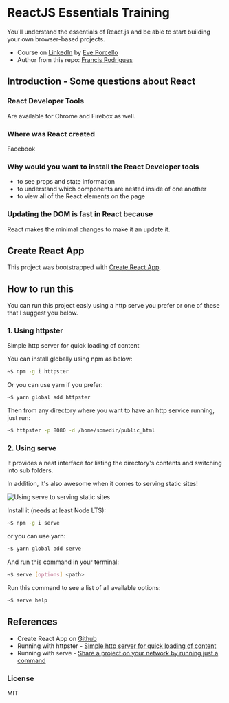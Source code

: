 # ReactJS Essentials Training #

You'll understand the essentials of React.js and be able to start building your own browser-based projects.

- Course on [LinkedIn][1] by [Eve Porcello][2]
- Author from this repo: [Francis Rodrigues][3]

## Introduction - Some questions about React ##

### React Developer Tools ###

Are available for Chrome and Firebox as well.

### Where was React created ###

Facebook

### Why would you want to install the React Developer tools ###

- to see props and state information
- to understand which components are nested inside of one another
- to view all of the React elements on the page

### Updating the DOM is fast in React because ###

React makes the minimal changes to make it an update it.

## Create React App ##

This project was bootstrapped with [Create React App][4].

## How to run this ##

You can run this project easly using a http serve you prefer or one of these that I suggest you below.

### 1. Using httpster ###

Simple http server for quick loading of content

You can install globally using npm as below:

```bash
~$ npm -g i httpster
```

Or you can use yarn if you prefer:

```bash
~$ yarn global add httpster
```

Then from any directory where you want to have an http service running, just run:

```bash
~$ httpster -p 8080 -d /home/somedir/public_html
```

### 2. Using serve ###

It provides a neat interface for listing the directory's contents and switching into sub folders.

In addition, it's also awesome when it comes to serving static sites!

![Using serve to serving static sites](https://raw.githubusercontent.com/zeit/art/4bafffc43b38f3b796eb2f9071292d13d129a7d8/serve/example.png)

Install it (needs at least Node LTS):

```bash
~$ npm -g i serve
```

or you can use yarn:

```bash
~$ yarn global add serve
```

And run this command in your terminal:

```bash
~$ serve [options] <path>
```

Run this command to see a list of all available options:

```bash
~$ serve help
```

## References ##

- Create React App on [Github][4]
- Running with httpster - [Simple http server for quick loading of content][5]
- Running with serve - [Share a project on your network by running just a command][6]

### License ###

MIT

  [1]: https://www.linkedin.com/learning/react-js-essential-training
  [2]: https://www.linkedin.com/learning/instructors/eve-porcello
  [3]: https://github.com/francisrod01
  [4]: https://github.com/facebookincubator/create-react-app
  [5]: https://www.npmjs.com/package/httpster
  [6]: https://www.npmjs.com/package/serve
